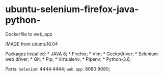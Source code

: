 # ubuntu-selenium-firefox-java-python-
Dockerfile to web_app

IMAGE from ubuntu16.04

Packages Installed:
    * JAVA 8;
    * Firefox;
    * Vim;
    * Geckodriver;
    * Selenium web driver;
    * Git;
    * Pip;
    * Virtualenv;
    * Pipenv;
    * Python-3.6;

Ports:
    `Selenium`: 4444:4444;
    `web app`: 8080:8080;
